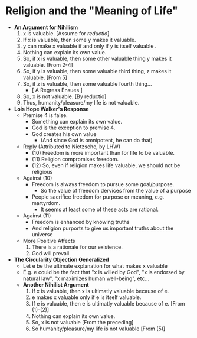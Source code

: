 Religion and the "Meaning of Life"
==================================
- **An Argument for Nihilism**
    1. x is valuable.   [Assume for *reductio*]
    2. If x is valuable, then some y makes it valuable.
    3. y can make x valuable if and only if y is itself valuable .
    4. Nothing can explain its own value.
    5. So, if x is valuable, then some other valuable thing y makes it valuable. [From 2-4]
    6. So, if y is valuable, then some valuable third thing, z makes it valuable. [From 5]
    7. So, if z is valuable, then some valuable fourth thing...
        - [ A Regress Ensues ]
    8. So, x is not valuable. [By reductio]
    9. Thus, humanity/pleasure/my life is not valuable.
- **Lois Hope Walker's Response**
    * Premise 4 is false.
        - Something can explain its own value.
        - God is the exception to premise 4.
        - God creates his own value 
            * (And since God is omnipotent, he can do that)
    * Reply (Attributed to Nietzsche, by LHW)
        - (10) Freedom is more important than for life to be valuable.
        - (11) Religion compromises freedom.
        - (12) So, even if religion makes life valuable, we should not be religious
    * Against (10)
        - Freedom is always freedom to pursue some goal/purpose.
            * So the value of freedom dervices from the value of a purpose
        - People sacrifice freedom for purpose or meaning, e.g. martyrdom.
            * It seems at least some of these acts are rational.
    * Against (11)
        - Freedom is enhanced by knowing truths
        - And religion purports to give us important truths about the universe
    * More Positive Affects
        1. There is a rationale for our existence.
        2. God will prevail.
- **The Circularity Objection Generalized**
    * Let e be the ultimate explanation for what makes x valuable
    * E.g. e could be the fact that "x is willed by God", "x is endorsed by natural law", "x maximizes human well-being", etc...
    * **Another Nihilist Argument**
        1. If x is valuable, then x is ultimatly valuable because of e.
        2. e makes x valuable only if e is itself valuable.
        3. If e is valuable, then e is ultimatly valuable because of e. [From (1)-(2)]
        4. Nothing can explain its own value.
        5. So, x is not valuable [From the preceding]
        6. So humanity/pleasure/my life is not valuable [From (5)]
